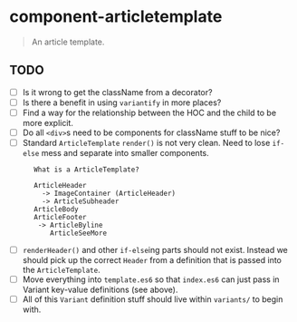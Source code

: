 # component-articletemplate
> An article template.

## TODO

- [ ] Is it wrong to get the className from a decorator?
- [ ] Is there a benefit in using `variantify` in more places?
- [ ] Find a way for the relationship between the HOC and the child to be more
      explicit.
- [ ] Do all `<div>`s need to be components for className stuff to be nice?
- [ ] Standard `ArticleTemplate` `render()` is not very clean. Need to lose
      `if-else` mess and separate into smaller components.
```
      What is a ArticleTemplate?

      ArticleHeader
        -> ImageContainer (ArticleHeader)
        -> ArticleSubheader
      ArticleBody
      ArticleFooter
       -> ArticleByline
          ArticleSeeMore
```
- [ ] `renderHeader()` and other `if-else`ing parts should not exist.
      Instead we should pick up the correct `Header` from a definition that is
      passed into the `ArticleTemplate`.
- [ ] Move everything into `template.es6` so that `index.es6` can just pass in
      Variant key-value definitions (see above).
- [ ] All of this `Variant` definition stuff should live within `variants/` to
      begin with.
